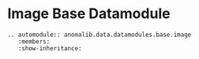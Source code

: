 # Image Base Datamodule

```{eval-rst}
.. automodule:: anomalib.data.datamodules.base.image
   :members:
   :show-inheritance:
```
